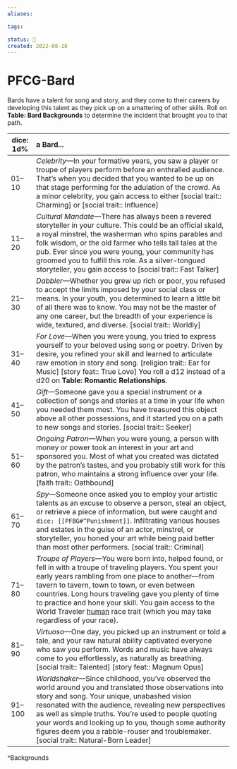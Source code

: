 ```yaml
---
aliases:

tags:

status: 🌰
created: 2022-08-18
---
```

# PFCG-Bard

Bards have a talent for song and story, and they come to their careers by developing this talent as they pick up on a smattering of other skills. Roll on **Table: Bard Backgrounds** to determine the incident that brought you to that path.

| dice: 1d% | a Bard...                                                                                                                                                                                                                                                                                                                                                                                                                                                                             |
| --------- |:------------------------------------------------------------------------------------------------------------------------------------------------------------------------------------------------------------------------------------------------------------------------------------------------------------------------------------------------------------------------------------------------------------------------------------------------------------------------------------- |
| 01–10     | *Celebrity*—In your formative years, you saw a player or troupe of players perform before an enthralled audience. That’s when you decided that you wanted to be up on that stage performing for the adulation of the crowd. As a minor celebrity, you gain access to either [social trait:: Charming] or [social trait:: Influence]                                                                                                                                    |
| 11–20     | *Cultural Mandate*—There has always been a revered storyteller in your culture. This could be an official skald, a royal minstrel, the washerman who spins parables and folk wisdom, or the old farmer who tells tall tales at the pub. Ever since you were young, your community has groomed you to fulfill this role. As a silver-tongued storyteller, you gain access to [social trait:: Fast Talker]                                                                   |
| 21–30     | *Dabbler*—Whether you grew up rich or poor, you refused to accept the limits imposed by your social class or means. In your youth, you determined to learn a little bit of all there was to know. You may not be the master of any one career, but the breadth of your experience is wide, textured, and diverse. [social trait:: Worldly]                                                                                                       |
| 31–40     | *For Love*—When you were young, you tried to express yourself to your beloved using song or poetry. Driven by desire, you refined your skill and learned to articulate raw emotion in story and song. [religion trait:: Ear for Music] [story feat:: True Love] You roll a d12 instead of a d20 on **Table: Romantic Relationships**.                                                                                                            |
| 41–50     | *Gift*—Someone gave you a special instrument or a collection of songs and stories at a time in your life when you needed them most. You have treasured this object above all other possessions, and it started you on a path to new songs and stories. [social trait:: Seeker]                                                                                                                                                  |
| 51–60     | *Ongoing Patron*—When you were young, a person with money or power took an interest in your art and sponsored you. Most of what you created was dictated by the patron’s tastes, and you probably still work for this patron, who maintains a strong influence over your life. [faith trait:: Oathbound]                                                                                                                                                  |
| 61–70     | *Spy*—Someone once asked you to employ your artistic talents as an excuse to observe a person, steal an object, or retrieve a piece of information, but were caught and `dice: [[PFBG#^Punishment]]`. Infiltrating various houses and estates in the guise of an actor, minstrel, or storyteller, you honed your art while being paid better than most other performers. [social trait:: Criminal]                                                                        |
| 71–80     | *Troupe of Players*—You were born into, helped found, or fell in with a troupe of traveling players. You spent your early years rambling from one place to another—from tavern to tavern, town to town, or even between countries. Long hours traveling gave you plenty of time to practice and hone your skill. You gain access to the World Traveler [human](https://www.d20pfsrd.com/races/core-races/human) race trait (which you may take regardless of your race). |
| 81–90     | *Virtuoso*—One day, you picked up an instrument or told a tale, and your raw natural ability captivated everyone who saw you perform. Words and music have always come to you effortlessly, as naturally as breathing. [social trait:: Talented] [story feat:: Magnum Opus]                                                                                                                                                                               |
| 91–100    | *Worldshaker*—Since childhood, you’ve observed the world around you and translated those observations into story and song. Your unique, unabashed vision resonated with the audience, revealing new perspectives as well as simple truths. You’re used to people quoting your words and looking up to you, though some authority figures deem you a rabble-rouser and troublemaker. [social trait:: Natural-Born Leader]                          |
^Backgrounds
